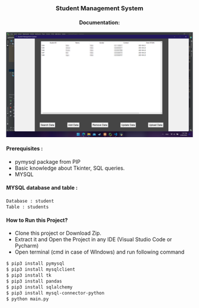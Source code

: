 ###  <center> Student Management System</center>
####  <center> Documentation: </center>

[<img src="documentation/doc.png" />](https://t.me/vinayak_09)

#### Prerequisites :
- pymysql package from PIP
- Basic knowledge about Tkinter, SQL queries.
- MYSQL

#### MYSQL database and table :
```
Database : student 
Table : students
```


#### How to Run this Project?
- Clone this project or Download Zip.
- Extract it and Open the Project in any IDE (Visual Studio Code or Pycharm)
- Open terminal (cmd in case of WIndows) and run following command
```shell
$ pip3 install pymysql
$ pip3 install mysqlclient
$ pip3 install tk
$ pip3 install pandas
$ pip3 install sqlalchemy
$ pip3 install mysql-connector-python
$ python main.py
```
